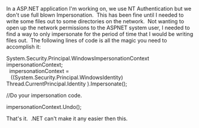 In a ASP.NET application I'm working on, we use NT Authentication but we
don't use full blown Impersonation.  This has been fine until I needed
to write some files out to some directories on the network.  Not wanting
to open up the network permissions to the ASPNET system user, I needed
to find a way to only impersonate for the period of time that I would be
writing files out.  The following lines of code is all the magic you
need to accomplish it:

System.Security.Principal.WindowsImpersonationContext
impersonationContext;\
  impersonationContext = \
   ((System.Security.Principal.WindowsIdentity)
Thread.CurrentPrincipal.Identity ).Impersonate();

//Do your impersonation code.

impersonationContext.Undo();

That's it.  .NET can't make it any easier then this.
